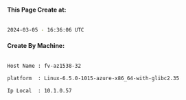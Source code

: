 
   
#### This Page Create at:

```bash

2024-03-05 - 16:36:06 UTC

```

#### Create By Machine:

```bash

Host Name : fv-az1538-32

platform  : Linux-6.5.0-1015-azure-x86_64-with-glibc2.35

Ip Local  : 10.1.0.57

```

